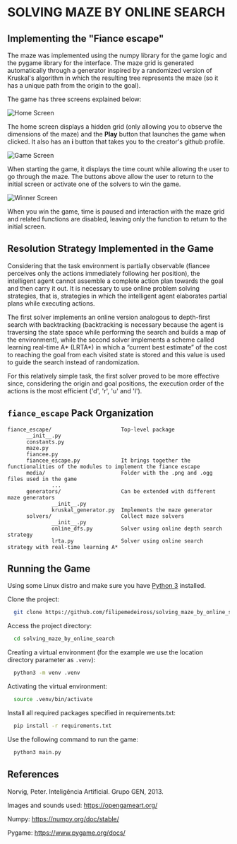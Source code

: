 <h1>SOLVING MAZE BY ONLINE SEARCH</h1>

## Implementing the "Fiance escape" 

The maze was implemented using the numpy library for the game logic and the pygame library for the interface. The maze grid is generated automatically through a generator inspired by a randomized version of Kruskal's algorithm in which the resulting tree represents the maze (so it has a unique path from the origin to the goal).

The game has three screens explained below:

![Home Screen](https://github.com/filipemedeiross/solving_maze_by_online_search/blob/main/examples/home_screen.jpeg?raw=true)

The home screen displays a hidden grid (only allowing you to observe the dimensions of the maze) and the **Play** button that launches the game when clicked. It also has an **i** button that takes you to the creator's github profile.

![Game Screen](https://github.com/filipemedeiross/solving_maze_by_online_search/blob/main/examples/game_screen.jpeg?raw=true)

When starting the game, it displays the time count while allowing the user to go through the maze. The buttons above allow the user to return to the initial screen or activate one of the solvers to win the game.

![Winner Screen](https://github.com/filipemedeiross/solving_maze_by_online_search/blob/main/examples/winner_screen.jpeg?raw=true)

When you win the game, time is paused and interaction with the maze grid and related functions are disabled, leaving only the function to return to the initial screen.

## Resolution Strategy Implemented in the Game

Considering that the task environment is partially observable (fiancee perceives only the actions immediately following her position), the intelligent agent cannot assemble a complete action plan towards the goal and then carry it out. It is necessary to use online problem solving strategies, that is, strategies in which the intelligent agent elaborates partial plans while executing actions.

The first solver implements an online version analogous to depth-first search with backtracking (backtracking is necessary because the agent is traversing the state space while performing the search and builds a map of the environment), while the second solver implements a scheme called learning real-time A* (LRTA*) in which a “current best estimate” of the cost to reaching the goal from each visited state is stored and this value is used to guide the search instead of randomization.

For this relatively simple task, the first solver proved to be more effective since, considering the origin and goal positions, the execution order of the actions is the most efficient ('d', 'r', 'u' and 'l').

## `fiance_escape` Pack Organization
```
fiance_escape/                      Top-level package
      __init__.py
      constants.py
      maze.py
      fiancee.py
      fiancee_escape.py             It brings together the functionalities of the modules to implement the fiance escape
      media/                        Folder with the .png and .ogg files used in the game
              ...
      generators/                   Can be extended with different maze generators
              __init__.py
              kruskal_generator.py  Implements the maze generator
      solvers/                      Collect maze solvers        
              __init__.py
              online_dfs.py         Solver using online depth search strategy
              lrta.py               Solver using online search strategy with real-time learning A*
```
## Running the Game

Using some Linux distro and make sure you have [Python 3](https://www.python.org/) installed.

Clone the project:

```bash
  git clone https://github.com/filipemedeiross/solving_maze_by_online_search.git
```

Access the project directory:

```bash
  cd solving_maze_by_online_search
```

Creating a virtual environment (for the example we use the location directory parameter as `.venv`):

```bash
  python3 -m venv .venv
```

Activating the virtual environment:

```bash
  source .venv/bin/activate
```

Install all required packages specified in requirements.txt:

```bash
  pip install -r requirements.txt
```

Use the following command to run the game:

```bash
  python3 main.py
```

## References

Norvig, Peter. Inteligência Artificial. Grupo GEN, 2013.

Images and sounds used: <https://opengameart.org/>

Numpy: <https://numpy.org/doc/stable/>

Pygame: <https://www.pygame.org/docs/>
